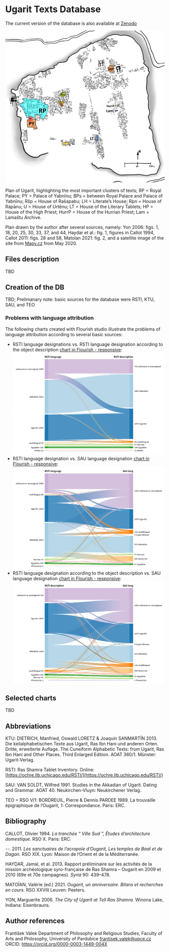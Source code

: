 # Ugarit Texts Database

The current version of the database is also available at [Zenodo](https://zenodo.org/doi/10.5281/zenodo.12820381)

![Plan of the "Archives" of Ugarit](https://github.com/valekfrantisek/DigitalReligion-Ugarit/blob/main/images/Ugarit-main_clusters_of_texts.png)

Plan of Ugarit, highlighting the most important clusters of texts; RP = Royal Palace; PY = Palace of Yabnīnu; BPs = between Royal Palace and Palace of Yabnīnu; Ršp = House of Rašapabu; LH = Literate’s House; Rpn = House of Rapānu; U = House of Urtēnu; LT = House of the Literary Tablets; HP = House of the High Priest; HurrP = House of the Hurrian Priest; Lam = Lamaštu Archive.

Plan drawn by the author after several sources, namely: Yon 2006: figs. 1, 18, 20, 25, 30, 33, 37, and 44, Haydar et al.: fig. 1, figures in Callot 1994, Callot 2011: figs. 28 and 58, Matoïan 2021: fig. 2, and a satellite image of the site from [Mapy.cz](https://mapy.cz/) from May 2020.

## Files description

TBD

## Creation of the DB

TBD; Prelimanary note: basic sources for the database were RSTI, KTU, SAU, and TEO

### Problems with language attribution

The following charts created with Flourish studio illustrate the problems of language attribution according to several basic sources:

- RSTI language designations vs. RSTI language designation according to the object description [chart in Flourish - responsive](https://public.flourish.studio/visualisation/16943624/):
![RSTI language designations vs. RSTI language designation according to the object description](https://github.com/valekfrantisek/DigitalReligion-Ugarit/blob/main/UgaritTextsDatabase/CHARTS/RSTI_language_flow.png)
- RSTI language designation vs. SAU language designation [chart in Flourish - responsive](https://public.flourish.studio/visualisation/16943966/):
![RSTI language designation vs. SAU language designation](https://github.com/valekfrantisek/DigitalReligion-Ugarit/blob/main/UgaritTextsDatabase/CHARTS/RSTI_to_SAU_language_flow.png)
- RSTI language designation according to the object description vs. SAU language designation [chart in Flourish - responsive](https://public.flourish.studio/visualisation/16943916/):
![RSTI language designation according to the object description vs. SAU language designation](https://github.com/valekfrantisek/DigitalReligion-Ugarit/blob/main/UgaritTextsDatabase/CHARTS/RSTI_description_to_SAU_language_flow.png)

## Selected charts

TBD

## Abbreviations

KTU:    DIETRICH, Manfried, Oswald LORETZ & Joaquín SANMARTÍN 2013. Die keilalphabetischen Texte aus Ugarit, Ras Ibn Hani und anderen Orten. Dritte, erweiterte Auflage. The Cuneiform Alphabetic Texts: from Ugarit, Ras Ibn Hani and Other Places. Third Enlarged Edition. AOAT 360/1. Münster: Ugarit-Verlag.

RSTI:   Ras Shamra Tablet Inventory. Online: [https://ochre.lib.uchicago.edu/RSTI/](https://ochre.lib.uchicago.edu/RSTI/)

SAU:	VAN SOLDT, Wilfred 1991. Studies in the Akkadian of Ugarit. Dating and Grammar. AOAT 40. Neukirchen-Vluyn: Neukirchener Verlag.

TEO = RSO V/1:  BORDREUIL, Pierre & Dennis PARDEE 1989. La trouvaille épigraphique de l’Ougarit, 1: Correspondance. Paris: ERC.


## Bibliography

CALLOT, Olivier 1994. *La tranchée “ Ville Sud ”, Études d’architecture domestique.* RSO X. Paris: ERC.

--. 2011. *Les sanctuaires de l’acropole d’Ougarit, Les temples de Baal et de Dagan.* RSO XIX. Lyon: Maison de l’Orient et de la Méditerranée.

HAYDAR, Jamal, et al. 2013. Rapport préliminaire sur les activités de la mission archéologique syro-française de Ras Shamra – Ougarit en 2009 et 2010 (69e et 70e campagnes). *Syria* 90: 439–478.

MATOÏAN, Valérie (ed.) 2021. *Ougarit, un anniversaire. Bilans et recherches en cours.* RSO XXVIII Leuven: Peeters.

YON, Marguerite 2006. *The City of Ugarit at Tell Ras Shamra.* Winona Lake, Indiana: Eisenbrauns.

## Author references

František Válek
Department of Philosophy and Religious Studies, Faculty of Arts and Philosophy, University of Pardubice
frantisek.valek@upce.cz
ORCID: https://orcid.org/0000-0003-1449-004X 